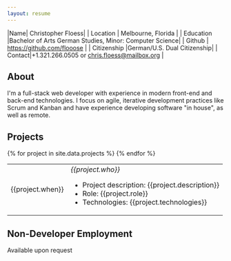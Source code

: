 ```yaml
---
layout: resume
---
```


|Name| Christopher Floess|
| Location | Melbourne, Florida |
| Education	|Bachelor of Arts German Studies, Minor: Computer Science|
| Github | https://github.com/flooose |
| Citizenship |German/U.S. Dual Citizenship|
| Contact|+1.321.266.0505 or chris.floess@mailbox.org |

## About

I'm a full-stack web developer with experience in modern front-end and back-end
technologies. I focus on agile, iterative development practices like Scrum and
Kanban and have experience developing software "in house", as well as remote.

## Projects

<table>
	{% for project in site.data.projects %}
    <tr>
		<td>{{project.when}}</td>
		<td>
			<em>{{project.who}}</em>
			<ul class="project-details">
				<li>Project description: {{project.description}}</li>
				<li>Role: {{project.role}}</li>
				<li>Technologies: {{project.technologies}}</li>
			</ul>
		</td>
	</tr>
	{% endfor %}
</table>

## Non-Developer Employment

Available upon request
